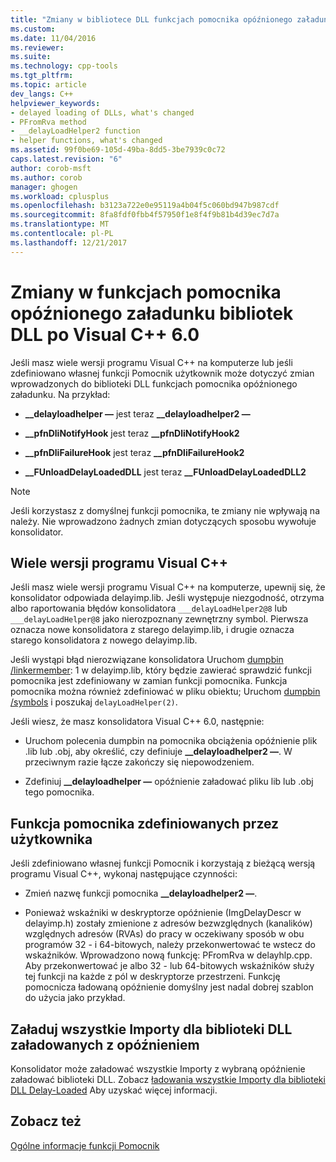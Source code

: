 ```yaml
---
title: "Zmiany w bibliotece DLL funkcjach pomocnika opóźnionego załadunku po Visual C++ 6.0 | Dokumentacja firmy Microsoft"
ms.custom: 
ms.date: 11/04/2016
ms.reviewer: 
ms.suite: 
ms.technology: cpp-tools
ms.tgt_pltfrm: 
ms.topic: article
dev_langs: C++
helpviewer_keywords:
- delayed loading of DLLs, what's changed
- PFromRva method
- __delayLoadHelper2 function
- helper functions, what's changed
ms.assetid: 99f0be69-105d-49ba-8dd5-3be7939c0c72
caps.latest.revision: "6"
author: corob-msft
ms.author: corob
manager: ghogen
ms.workload: cplusplus
ms.openlocfilehash: b3123a722e0e95119a4b04f5c060bd947b987cdf
ms.sourcegitcommit: 8fa8fdf0fbb4f57950f1e8f4f9b81b4d39ec7d7a
ms.translationtype: MT
ms.contentlocale: pl-PL
ms.lasthandoff: 12/21/2017
---
```

# <a name="changes-in-the-dll-delayed-loading-helper-function-since-visual-c-60"></a>Zmiany w funkcjach pomocnika opóźnionego załadunku bibliotek DLL po Visual C++ 6.0
Jeśli masz wiele wersji programu Visual C++ na komputerze lub jeśli zdefiniowano własnej funkcji Pomocnik użytkownik może dotyczyć zmian wprowadzonych do biblioteki DLL funkcjach pomocnika opóźnionego załadunku. Na przykład:  
  
-   **__delayloadhelper —** jest teraz **__delayloadhelper2 —**  
  
-   **__pfnDliNotifyHook** jest teraz **__pfnDliNotifyHook2**  
  
-   **__pfnDliFailureHook** jest teraz **__pfnDliFailureHook2**  
  
-   **__FUnloadDelayLoadedDLL** jest teraz **__FUnloadDelayLoadedDLL2**  
  
> [!NOTE]
>  Jeśli korzystasz z domyślnej funkcji pomocnika, te zmiany nie wpływają na należy. Nie wprowadzono żadnych zmian dotyczących sposobu wywołuje konsolidator.  
  
## <a name="multiple-versions-of-visual-c"></a>Wiele wersji programu Visual C++  
 Jeśli masz wiele wersji programu Visual C++ na komputerze, upewnij się, że konsolidator odpowiada delayimp.lib. Jeśli występuje niezgodność, otrzyma albo raportowania błędów konsolidatora `___delayLoadHelper2@8` lub `___delayLoadHelper@8` jako nierozpoznany zewnętrzny symbol. Pierwsza oznacza nowe konsolidatora z starego delayimp.lib, i drugie oznacza starego konsolidatora z nowego delayimp.lib.  
  
 Jeśli wystąpi błąd nierozwiązane konsolidatora Uruchom [dumpbin /linkermember](../../build/reference/linkermember.md): 1 w delayimp.lib, który będzie zawierać sprawdzić funkcji pomocnika jest zdefiniowany w zamian funkcji pomocnika. Funkcja pomocnika można również zdefiniować w pliku obiektu; Uruchom [dumpbin /symbols](../../build/reference/symbols.md) i poszukaj `delayLoadHelper(2)`.  
  
 Jeśli wiesz, że masz konsolidatora Visual C++ 6.0, następnie:  
  
-   Uruchom polecenia dumpbin na pomocnika obciążenia opóźnienie plik .lib lub .obj, aby określić, czy definiuje **__delayloadhelper2 —**. W przeciwnym razie łącze zakończy się niepowodzeniem.  
  
-   Zdefiniuj **__delayloadhelper —** opóźnienie załadować pliku lib lub .obj tego pomocnika.  
  
## <a name="user-defined-helper-function"></a>Funkcja pomocnika zdefiniowanych przez użytkownika  
 Jeśli zdefiniowano własnej funkcji Pomocnik i korzystają z bieżącą wersją programu Visual C++, wykonaj następujące czynności:  
  
-   Zmień nazwę funkcji pomocnika **__delayloadhelper2 —**.  
  
-   Ponieważ wskaźniki w deskryptorze opóźnienie (ImgDelayDescr w delayimp.h) zostały zmienione z adresów bezwzględnych (kanalików) względnych adresów (RVAs) do pracy w oczekiwany sposób w obu programów 32 - i 64-bitowych, należy przekonwertować te wstecz do wskaźników. Wprowadzono nową funkcję: PFromRva w delayhlp.cpp. Aby przekonwertować je albo 32 - lub 64-bitowych wskaźników służy tej funkcji na każde z pól w deskryptorze przestrzeni. Funkcję pomocnicza ładowaną opóźnienie domyślny jest nadal dobrej szablon do użycia jako przykład.  
  
## <a name="load-all-imports-for-a-delay-loaded-dll"></a>Załaduj wszystkie Importy dla biblioteki DLL załadowanych z opóźnieniem  
 Konsolidator może załadować wszystkie Importy z wybraną opóźnienie załadować biblioteki DLL. Zobacz [ładowania wszystkie Importy dla biblioteki DLL Delay-Loaded](../../build/reference/loading-all-imports-for-a-delay-loaded-dll.md) Aby uzyskać więcej informacji.  
  
## <a name="see-also"></a>Zobacz też  
 [Ogólne informacje funkcji Pomocnik](understanding-the-helper-function.md)
